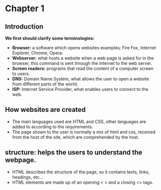 # **Chapter 1** 

## **Introduction** 
**We first should clarify some terminologies:**
-	 **Browser:** a software which opens websites examples; Fire Fox, Internet Explorer, Chrome, Opera.
-	**Webserver:** what hosts a website when a web page is asked for in the browser, this command is sent through the internet to the web server.
-	**Screen readers:** programs that read the content of a computer screen to users.
-	**DNS:** Domain Name System, what allows the user to open a website from different parts of the world.
-	**ISP:** Internet Service Provider, what enables users to connect to the web. 

## **How websites are created**
-	The main languages used are HTML and CSS, other languages are added to according to the requirements. 
-	The page shown to the user is normally a mix of html and css, received from the host of the site, which are comprehended by the host.
## **structure:** helps the users to understand the webpage. 
-	HTML describes the structure of the page, so it contains texts, links, headings, etc…
-	HTML elements are made up of an opening < > and a closing <\> tags. 
